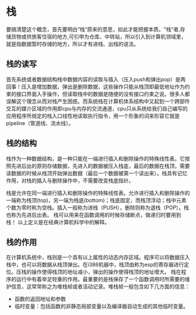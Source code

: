 # 栈
要搞清楚这个概念，首先要明白”栈“原来的意思，如此才能把握本质。"栈“者,存储货物或供旅客住宿的地方,可引申为仓库、中转站，所以引入到计算机领域里，就是指数据暂时存储的地方，所以才有进栈、出栈的说法。

## 栈的读写
首先系统或者数据结构栈中数据内容的读取与插入（压入push和弹出pop）是两回事！压入是增加数据，弹出是删除数据，这些操作只能从栈顶即最低地址作为约束的接口界面入手操作，但读取栈中的数据是随便的没有接口约束之说。很多人都误解这个理念从而对栈产生困惑。而系统栈在计算机体系结构中又起到一个跨部件交互的媒介区域的作用即cpu与内存的交流通道，cpu只从系统给我们自己编写的应用程序所规定的栈入口线性地读取执行指令，用一个形象的词来形容它就是pipeline（管道线、流水线）。

## 栈的结构
栈作为一种数据结构，是一种只能在一端进行插入和删除操作的特殊线性表。它按照先进后出的原则存储数据，先进入的数据被压入栈底，最后的数据在栈顶，需要读数据的时候从栈顶开始弹出数据（最后一个数据被第一个读出来）。栈具有记忆作用，对栈的插入与删除操作中，不需要改变栈底指针。

栈是允许在同一端进行插入和删除操作的特殊线性表。允许进行插入和删除操作的一端称为栈顶(top)，另一端为栈底(bottom)；栈底固定，而栈顶浮动；栈中元素个数为零时称为空栈。插入一般称为进栈（PUSH），删除则称为退栈（POP）。栈也称为先进后出表。
栈可以用来在函数调用的时候存储断点，做递归时要用到栈！
以上定义是在经典计算机科学中的解释。

## 栈的作用
在计算机系统中，栈则是一个具有以上属性的动态内存区域。程序可以将数据压入栈中，也可以将数据从栈顶弹出。在i386机器中，栈顶由称为esp的寄存器进行定位。压栈的操作使得栈顶的地址减小，弹出的操作使得栈顶的地址增大。
栈在程序的运行中有着举足轻重的作用。最重要的是栈保存了一个函数调用时所需要的维护信息，这常常称之为堆栈帧或者活动记录。堆栈帧一般包含如下几方面的信息：
- 函数的返回地址和参数
- 临时变量：包括函数的非静态局部变量以及编译器自动生成的其他临时变量。